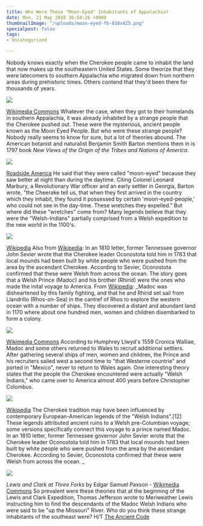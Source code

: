 ```yaml
---
title: Who Were These "Moon-Eyed" Inhabitants of Appalachia?
date: Mon, 21 May 2018 16:54:26 +0000
thumbnailImage: "/uploads/moon-eyed-fb-810x425.png"
specialpost: false
tags:
- Uncategorized

---
```

Nobody knows exactly when the Cherokee people came to inhabit the land that now makes up the southeastern United States. Some theorize that they were latecomers to southern Appalachia who migrated down from northern areas during prehistoric times. Others contend that they'd been there for thousands of years. 

![](http://newsattorneys.staging.wpengine.com/wp-content/uploads/2018/05/Cherokee-attack-fort-loudoun-garrison-peixotto.jpg) 

[Wikimedia Commons](https://commons.wikimedia.org/wiki/File:Cherokee-attack-fort-loudoun-garrison-peixotto.jpg) Whatever the case, when they got to their homelands in southern Appalachia, it was already inhabited by a strange people that the Cherokee pushed out. These were the mysterious, ancient people known as the Moon Eyed People. But who were these strange people? Nobody really seems to know for sure, but a lot of theories abound. The American botanist and naturalist Benjamin Smith Barton mentions them in is 1797 book _New Views of the Origin of the Tribes and Nations of America_. 

![](http://newsattorneys.staging.wpengine.com/wp-content/uploads/2018/05/moon-eyed-people-statues.jpg) 

[Roadside America](https://www.roadsideamerica.com/story/51476) He said that they were called "moon-eyed" because they saw better at night than during the daytime. Citing Colonel Leonard Marbury, a Revolutionary War officer and an early settler in Georgia, Barton wrote, "the Cheerake tell us, that when they first arrived in the country which they inhabit, they found it possessed by certain 'moon-eyed-people,' who could not see in the day-time. These wretches they expelled." But where did these "wretches" come from? Many legends believe that they were the "Welsh-Indians" partially comprised from a Welsh expedition to the new world in the 1100's. 

![](http://newsattorneys.staging.wpengine.com/wp-content/uploads/2018/05/Mobile_1953_Madoc_plaque.jpg)

 [Wikipedia](https://en.wikipedia.org/w/index.php?curid=39002894) Also from [Wikipedia](https://en.wikipedia.org/wiki/Moon-eyed_people): In an 1810 letter, former Tennessee governor John Sevier wrote that the Cherokee leader Oconostota told him in 1783 that local mounds had been built by white people who were pushed from the area by the ascendant Cherokee. According to Sevier, Oconostota confirmed that these were Welsh from across the ocean. The story goes that a Welsh Prince (Madoc) and his brother (Rhirid) were the ones who made the inital voyage to America. From [Wikipedia](https://en.wikipedia.org/wiki/Madoc#Welsh_Indians): _Madoc was disheartened by this family fighting, and that he and Rhirid set sail from Llandrillo (Rhos-on-Sea) in the cantref of Rhos to explore the western ocean with a number of ships. They discovered a distant and abundant land in 1170 where about one hundred men, women and children disembarked to form a colony. 

![](http://newsattorneys.staging.wpengine.com/wp-content/uploads/2018/05/prince-madoc-voyage-1024x765.jpg)

[Wikimedia Commons](https://commons.wikimedia.org/wiki/File:Legends_Prince_Madoc_of_Wales.jpg) According to Humphrey Llwyd's 1559 Cronica Walliae, Madoc and some others returned to Wales to recruit additional settlers. After gathering several ships of men, women and children, the Prince and his recruiters sailed west a second time to "that Westerne countrie" and ported in "Mexico", never to return to Wales again. One interesting theory states that the people the Cherokee encountered were actually "Welsh Indians," who came over to America almost 400 years before Christopher Colombus. 

![](http://newsattorneys.staging.wpengine.com/wp-content/uploads/2018/05/welsh-indians.jpg)

 [Wikipedia](https://en.wikipedia.org/wiki/Madoc) The Cherokee tradition may have been influenced by contemporary European-American legends of the "Welsh Indians".\[12\] These legends attributed ancient ruins to a Welsh pre-Columbian voyage; some versions specifically connect this voyage to a prince named Madoc. In an 1810 letter, former Tennessee governor John Sevier wrote that the Cherokee leader Oconostota told him in 1783 that local mounds had been built by white people who were pushed from the area by the ascendant Cherokee. According to Sevier, Oconostota confirmed that these were Welsh from across the ocean. _ 

![](http://newsattorneys.staging.wpengine.com/wp-content/uploads/2018/05/lewis-and-clark.jpg) 

_Lewis and Clark at Three Forks_ by Edgar Samuel Paxson - [Wikimedia Commons](https://commons.wikimedia.org/wiki/File:Detail_Lewis_%26_Clark_at_Three_Forks.jpg) So prevalent were these theories that at the beginning of the Lewis and Clark Expedition, Thomas Jefferson wrote to Meriweather Lewis instructing him to find the descendants of the Madoc Welsh Indians who were said to be "up the Missouri" River. Who do you think these strange inhabitants of the southeast were? H/T [The Ancient Code](https://ancient-code.com/the-mystery-of-the-moon-eyed-people-from-ancient-cherokee-tradition/)